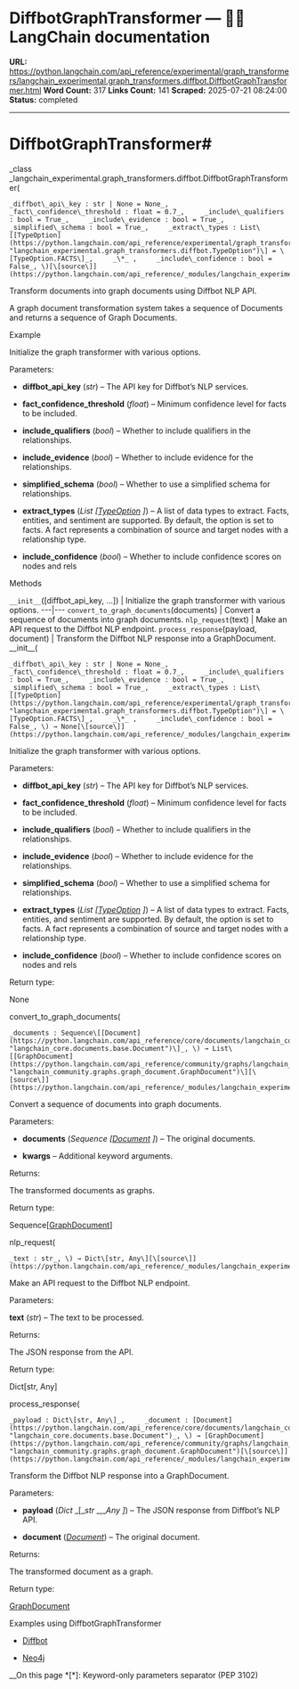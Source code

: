 # DiffbotGraphTransformer — 🦜🔗 LangChain  documentation

**URL:** https://python.langchain.com/api_reference/experimental/graph_transformers/langchain_experimental.graph_transformers.diffbot.DiffbotGraphTransformer.html
**Word Count:** 317
**Links Count:** 141
**Scraped:** 2025-07-21 08:24:00
**Status:** completed

---

# DiffbotGraphTransformer\#

_class _langchain\_experimental.graph\_transformers.diffbot.DiffbotGraphTransformer\(

    _diffbot\_api\_key : str | None = None_,     _fact\_confidence\_threshold : float = 0.7_,     _include\_qualifiers : bool = True_,     _include\_evidence : bool = True_,     _simplified\_schema : bool = True_,     _extract\_types : List\[[TypeOption](https://python.langchain.com/api_reference/experimental/graph_transformers/langchain_experimental.graph_transformers.diffbot.TypeOption.html#langchain_experimental.graph_transformers.diffbot.TypeOption "langchain_experimental.graph_transformers.diffbot.TypeOption")\] = \[TypeOption.FACTS\]_,     _\*_ ,     _include\_confidence : bool = False_, \)[\[source\]](https://python.langchain.com/api_reference/_modules/langchain_experimental/graph_transformers/diffbot.html#DiffbotGraphTransformer)\#     

Transform documents into graph documents using Diffbot NLP API.

A graph document transformation system takes a sequence of Documents and returns a sequence of Graph Documents.

Example

Initialize the graph transformer with various options.

Parameters:     

  * **diffbot\_api\_key** \(_str_\) – The API key for Diffbot’s NLP services.

  * **fact\_confidence\_threshold** \(_float_\) – Minimum confidence level for facts to be included.

  * **include\_qualifiers** \(_bool_\) – Whether to include qualifiers in the relationships.

  * **include\_evidence** \(_bool_\) – Whether to include evidence for the relationships.

  * **simplified\_schema** \(_bool_\) – Whether to use a simplified schema for relationships.

  * **extract\_types** \(_List_ _\[_[_TypeOption_](https://python.langchain.com/api_reference/experimental/graph_transformers/langchain_experimental.graph_transformers.diffbot.TypeOption.html#langchain_experimental.graph_transformers.diffbot.TypeOption "langchain_experimental.graph_transformers.diffbot.TypeOption") _\]_\) – A list of data types to extract. Facts, entities, and sentiment are supported. By default, the option is set to facts. A fact represents a combination of source and target nodes with a relationship type.

  * **include\_confidence** \(_bool_\) – Whether to include confidence scores on nodes and rels

Methods

`__init__`\(\[diffbot\_api\_key, ...\]\) | Initialize the graph transformer with various options.   ---|---   `convert_to_graph_documents`\(documents\) | Convert a sequence of documents into graph documents.   `nlp_request`\(text\) | Make an API request to the Diffbot NLP endpoint.   `process_response`\(payload, document\) | Transform the Diffbot NLP response into a GraphDocument.      \_\_init\_\_\(

    _diffbot\_api\_key : str | None = None_,     _fact\_confidence\_threshold : float = 0.7_,     _include\_qualifiers : bool = True_,     _include\_evidence : bool = True_,     _simplified\_schema : bool = True_,     _extract\_types : List\[[TypeOption](https://python.langchain.com/api_reference/experimental/graph_transformers/langchain_experimental.graph_transformers.diffbot.TypeOption.html#langchain_experimental.graph_transformers.diffbot.TypeOption "langchain_experimental.graph_transformers.diffbot.TypeOption")\] = \[TypeOption.FACTS\]_,     _\*_ ,     _include\_confidence : bool = False_, \) → None[\[source\]](https://python.langchain.com/api_reference/_modules/langchain_experimental/graph_transformers/diffbot.html#DiffbotGraphTransformer.__init__)\#     

Initialize the graph transformer with various options.

Parameters:     

  * **diffbot\_api\_key** \(_str_\) – The API key for Diffbot’s NLP services.

  * **fact\_confidence\_threshold** \(_float_\) – Minimum confidence level for facts to be included.

  * **include\_qualifiers** \(_bool_\) – Whether to include qualifiers in the relationships.

  * **include\_evidence** \(_bool_\) – Whether to include evidence for the relationships.

  * **simplified\_schema** \(_bool_\) – Whether to use a simplified schema for relationships.

  * **extract\_types** \(_List_ _\[_[_TypeOption_](https://python.langchain.com/api_reference/experimental/graph_transformers/langchain_experimental.graph_transformers.diffbot.TypeOption.html#langchain_experimental.graph_transformers.diffbot.TypeOption "langchain_experimental.graph_transformers.diffbot.TypeOption") _\]_\) – A list of data types to extract. Facts, entities, and sentiment are supported. By default, the option is set to facts. A fact represents a combination of source and target nodes with a relationship type.

  * **include\_confidence** \(_bool_\) – Whether to include confidence scores on nodes and rels

Return type:     

None

convert\_to\_graph\_documents\(

    _documents : Sequence\[[Document](https://python.langchain.com/api_reference/core/documents/langchain_core.documents.base.Document.html#langchain_core.documents.base.Document "langchain_core.documents.base.Document")\]_, \) → List\[[GraphDocument](https://python.langchain.com/api_reference/community/graphs/langchain_community.graphs.graph_document.GraphDocument.html#langchain_community.graphs.graph_document.GraphDocument "langchain_community.graphs.graph_document.GraphDocument")\][\[source\]](https://python.langchain.com/api_reference/_modules/langchain_experimental/graph_transformers/diffbot.html#DiffbotGraphTransformer.convert_to_graph_documents)\#     

Convert a sequence of documents into graph documents.

Parameters:     

  * **documents** \(_Sequence_ _\[_[_Document_](https://python.langchain.com/api_reference/core/documents/langchain_core.documents.base.Document.html#langchain_core.documents.base.Document "langchain_core.documents.base.Document") _\]_\) – The original documents.

  * **kwargs** – Additional keyword arguments.

Returns:     

The transformed documents as graphs.

Return type:     

Sequence\[[GraphDocument](https://python.langchain.com/api_reference/neo4j/graphs/langchain_neo4j.graphs.graph_document.GraphDocument.html#langchain_neo4j.graphs.graph_document.GraphDocument "langchain_neo4j.graphs.graph_document.GraphDocument")\]

nlp\_request\(

    _text : str_, \) → Dict\[str, Any\][\[source\]](https://python.langchain.com/api_reference/_modules/langchain_experimental/graph_transformers/diffbot.html#DiffbotGraphTransformer.nlp_request)\#     

Make an API request to the Diffbot NLP endpoint.

Parameters:     

**text** \(_str_\) – The text to be processed.

Returns:     

The JSON response from the API.

Return type:     

Dict\[str, Any\]

process\_response\(

    _payload : Dict\[str, Any\]_,     _document : [Document](https://python.langchain.com/api_reference/core/documents/langchain_core.documents.base.Document.html#langchain_core.documents.base.Document "langchain_core.documents.base.Document")_, \) → [GraphDocument](https://python.langchain.com/api_reference/community/graphs/langchain_community.graphs.graph_document.GraphDocument.html#langchain_community.graphs.graph_document.GraphDocument "langchain_community.graphs.graph_document.GraphDocument")[\[source\]](https://python.langchain.com/api_reference/_modules/langchain_experimental/graph_transformers/diffbot.html#DiffbotGraphTransformer.process_response)\#     

Transform the Diffbot NLP response into a GraphDocument.

Parameters:     

  * **payload** \(_Dict_ _\[__str_ _,__Any_ _\]_\) – The JSON response from Diffbot’s NLP API.

  * **document** \([_Document_](https://python.langchain.com/api_reference/core/documents/langchain_core.documents.base.Document.html#langchain_core.documents.base.Document "langchain_core.documents.base.Document")\) – The original document.

Returns:     

The transformed document as a graph.

Return type:     

[GraphDocument](https://python.langchain.com/api_reference/neo4j/graphs/langchain_neo4j.graphs.graph_document.GraphDocument.html#langchain_neo4j.graphs.graph_document.GraphDocument "langchain_neo4j.graphs.graph_document.GraphDocument")

Examples using DiffbotGraphTransformer

  * [Diffbot](https://python.langchain.com/docs/integrations/graphs/diffbot/)

  * [Neo4j](https://python.langchain.com/docs/integrations/providers/neo4j/)

__On this page   *[\*]: Keyword-only parameters separator (PEP 3102)